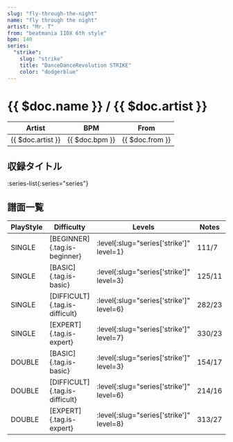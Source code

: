 ```yaml
---
slug: "fly-through-the-night"
name: "fly through the night"
artist: "Mr. T"
from: "beatmania IIDX 6th style"
bpm: 140
series:
  "strike":
    slug: "strike"
    title: "DanceDanceRevolution STRIKE"
    color: "dodgerblue"
---
```


# {{ $doc.name }} / {{ $doc.artist }}

|Artist|BPM|From|
|------|---|----|
|{{ $doc.artist }}|{{ $doc.bpm }}|{{ $doc.from }}|

## 収録タイトル

:series-list{:series="series"}

## 譜面一覧

|PlayStyle|Difficulty|Levels|Notes|Movie|
|---------|----------|------|-----|-----|
|SINGLE|[BEGINNER]{.tag.is-beginner}|:level{:slug="series['strike']" level=1}|111/7||
|SINGLE|[BASIC]{.tag.is-basic}|:level{:slug="series['strike']" level=3}|125/11||
|SINGLE|[DIFFICULT]{.tag.is-difficult}|:level{:slug="series['strike']" level=6}|282/23||
|SINGLE|[EXPERT]{.tag.is-expert}|:level{:slug="series['strike']" level=7}|330/23||
|DOUBLE|[BASIC]{.tag.is-basic}|:level{:slug="series['strike']" level=3}|154/17||
|DOUBLE|[DIFFICULT]{.tag.is-difficult}|:level{:slug="series['strike']" level=6}|214/16||
|DOUBLE|[EXPERT]{.tag.is-expert}|:level{:slug="series['strike']" level=8}|313/27||
